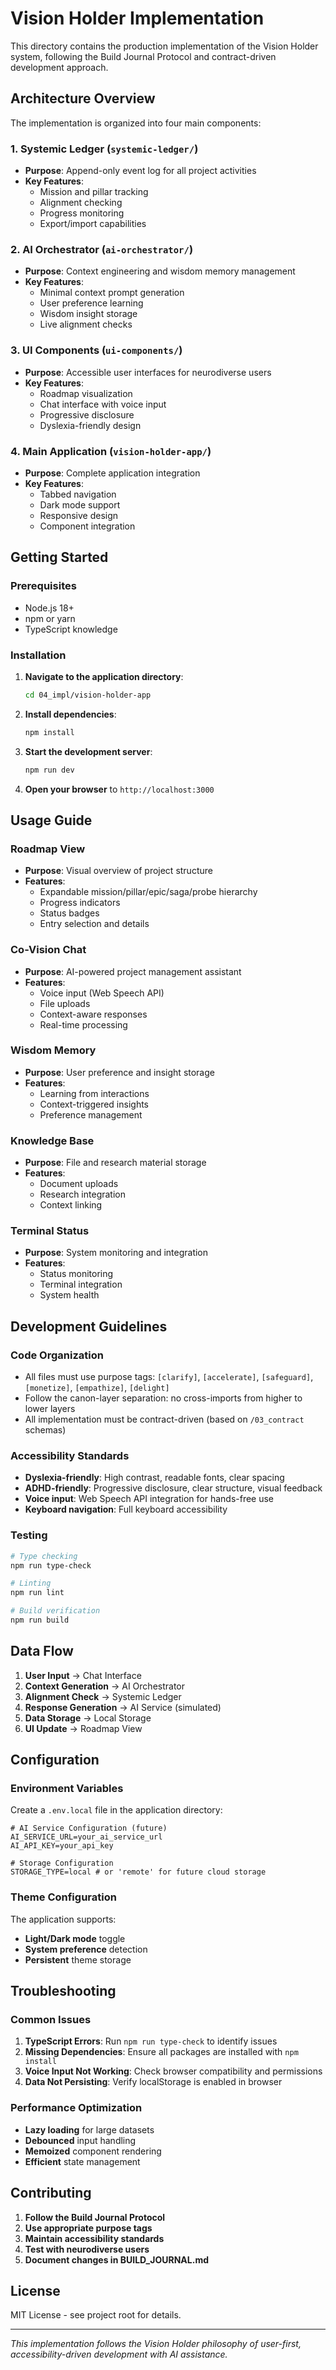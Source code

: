 # Vision Holder Implementation

This directory contains the production implementation of the Vision Holder system, following the Build Journal Protocol and contract-driven development approach.

## Architecture Overview

The implementation is organized into four main components:

### 1. Systemic Ledger (`systemic-ledger/`)
- **Purpose**: Append-only event log for all project activities
- **Key Features**:
  - Mission and pillar tracking
  - Alignment checking
  - Progress monitoring
  - Export/import capabilities

### 2. AI Orchestrator (`ai-orchestrator/`)
- **Purpose**: Context engineering and wisdom memory management
- **Key Features**:
  - Minimal context prompt generation
  - User preference learning
  - Wisdom insight storage
  - Live alignment checks

### 3. UI Components (`ui-components/`)
- **Purpose**: Accessible user interfaces for neurodiverse users
- **Key Features**:
  - Roadmap visualization
  - Chat interface with voice input
  - Progressive disclosure
  - Dyslexia-friendly design

### 4. Main Application (`vision-holder-app/`)
- **Purpose**: Complete application integration
- **Key Features**:
  - Tabbed navigation
  - Dark mode support
  - Responsive design
  - Component integration

## Getting Started

### Prerequisites
- Node.js 18+ 
- npm or yarn
- TypeScript knowledge

### Installation

1. **Navigate to the application directory**:
   ```bash
   cd 04_impl/vision-holder-app
   ```

2. **Install dependencies**:
   ```bash
   npm install
   ```

3. **Start the development server**:
   ```bash
   npm run dev
   ```

4. **Open your browser** to `http://localhost:3000`

## Usage Guide

### Roadmap View
- **Purpose**: Visual overview of project structure
- **Features**:
  - Expandable mission/pillar/epic/saga/probe hierarchy
  - Progress indicators
  - Status badges
  - Entry selection and details

### Co-Vision Chat
- **Purpose**: AI-powered project management assistant
- **Features**:
  - Voice input (Web Speech API)
  - File uploads
  - Context-aware responses
  - Real-time processing

### Wisdom Memory
- **Purpose**: User preference and insight storage
- **Features**:
  - Learning from interactions
  - Context-triggered insights
  - Preference management

### Knowledge Base
- **Purpose**: File and research material storage
- **Features**:
  - Document uploads
  - Research integration
  - Context linking

### Terminal Status
- **Purpose**: System monitoring and integration
- **Features**:
  - Status monitoring
  - Terminal integration
  - System health

## Development Guidelines

### Code Organization
- All files must use purpose tags: `[clarify]`, `[accelerate]`, `[safeguard]`, `[monetize]`, `[empathize]`, `[delight]`
- Follow the canon-layer separation: no cross-imports from higher to lower layers
- All implementation must be contract-driven (based on `/03_contract` schemas)

### Accessibility Standards
- **Dyslexia-friendly**: High contrast, readable fonts, clear spacing
- **ADHD-friendly**: Progressive disclosure, clear structure, visual feedback
- **Voice input**: Web Speech API integration for hands-free use
- **Keyboard navigation**: Full keyboard accessibility

### Testing
```bash
# Type checking
npm run type-check

# Linting
npm run lint

# Build verification
npm run build
```

## Data Flow

1. **User Input** → Chat Interface
2. **Context Generation** → AI Orchestrator
3. **Alignment Check** → Systemic Ledger
4. **Response Generation** → AI Service (simulated)
5. **Data Storage** → Local Storage
6. **UI Update** → Roadmap View

## Configuration

### Environment Variables
Create a `.env.local` file in the application directory:

```env
# AI Service Configuration (future)
AI_SERVICE_URL=your_ai_service_url
AI_API_KEY=your_api_key

# Storage Configuration
STORAGE_TYPE=local # or 'remote' for future cloud storage
```

### Theme Configuration
The application supports:
- **Light/Dark mode** toggle
- **System preference** detection
- **Persistent** theme storage

## Troubleshooting

### Common Issues

1. **TypeScript Errors**: Run `npm run type-check` to identify issues
2. **Missing Dependencies**: Ensure all packages are installed with `npm install`
3. **Voice Input Not Working**: Check browser compatibility and permissions
4. **Data Not Persisting**: Verify localStorage is enabled in browser

### Performance Optimization
- **Lazy loading** for large datasets
- **Debounced** input handling
- **Memoized** component rendering
- **Efficient** state management

## Contributing

1. **Follow the Build Journal Protocol**
2. **Use appropriate purpose tags**
3. **Maintain accessibility standards**
4. **Test with neurodiverse users**
5. **Document changes in BUILD_JOURNAL.md**

## License

MIT License - see project root for details.

---

*This implementation follows the Vision Holder philosophy of user-first, accessibility-driven development with AI assistance.* 